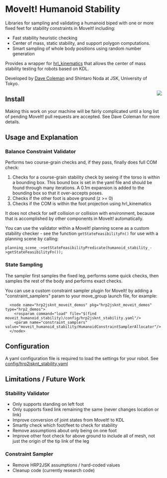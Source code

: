 # MoveIt! Humanoid Stability

Libraries for sampling and validating a humanoid biped with one or more fixed feet for stability constraints in MoveIt! including:

 - Fast stability heuristic checking
 - Center of mass, static stability, and support polygon computations.
 - Smart sampling of whole body positions using random number generation

Provides a wrapper for [hrl_kinematics](https://github.com/ahornung/hrl_kinematics) that allows the center of mass stability testing for robots based on KDL.

Developed by [Dave Coleman](http://dav.ee) and Shintaro Noda at JSK, University of Tokyo.

<img align="right" src="https://raw.github.com/davetcoleman/moveit_humanoid_stability/hydro-devel/resources/screenshot.png" />

## Install

Making this work on your machine will be fairly complicated until a long list of pending MoveIt! pull requests are accepted. See Dave Coleman for more details.

## Usage and Explanation

### Balance Constraint Validator

Performs two course-grain checks and, if they pass, finally does full COM check:

 1. Checks for a course-grain stability check by seeing if the torso is within a bounding box. This bound box is set in the yaml file and should be found through many iterations. A 0.1m expansion is added to the bounding box so that it over-accepts poses.
 2. Checks if the other foot is above ground (z >= 0)
 3. Checks if the COM is within the foot projection using hrl_kinematics

It does not check for self collision or collision with environment, because that is accomplished by other components in MoveIt! automatically.

You can use the validator within a MoveIt! planning scene as a custom stability checker - see the function ``getStateFeasibilityFn()`` for use with a planning scene by calling:

```
planning_scene_->setStateFeasibilityPredicate(humanoid_stability_->getStateFeasibilityFn());
```

### State Sampling

The sampler first samples the fixed leg, performs some quick checks, then samples the rest of the body and performs exact checks.

You can use a custom constraint sampler plugin for MoveIt! by adding a "constraint_samplers" param to your move_group launch file, for example:

```
  <node name="hrp2jsknt_moveit_demos" pkg="hrp2jsknt_moveit_demos" type="hrp2_demos">
    <rosparam command="load" file="$(find moveit_humanoid_stability)/config/hrp2jsknt_stability.yaml"/>
    <param name="constraint_samplers" value="moveit_humanoid_stability/HumanoidConstraintSamplerAllocator"/>
  </node>
```

## Configuration

A yaml configuration file is required to load the settings for your robot. See [config/hrp2jsknt_stability.yaml](https://github.com/davetcoleman/moveit_humanoid_stability/blob/hydro-devel/config/hrp2jsknt_stability.yaml)

## Limitations / Future Work

### Stability Validator 

 - Only supports standing on left foot
 - Only supports fixed link remaining the same (never changes location or link)
 - Improve conversion of joint states from MoveIt! to KDL
 - Smartly check which foot/feet to check for stability
 - Remove assumptions about only being on one foot 
 - Improve other foot check for above ground to include all of mesh, not just the origin of the tip link of the leg

### Constraint Sampler

 - Remove HRP2JSK assumptions / hard-coded values
 - Cleanup code (currently research code)